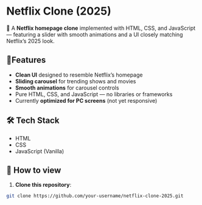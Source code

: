 # Netflix Clone (2025)

🍿 A **Netflix homepage clone** implemented with HTML, CSS, and JavaScript — featuring a slider with smooth animations and a UI closely matching Netflix’s 2025 look.

## 🔹Features

- **Clean UI** designed to resemble Netflix’s homepage
- **Sliding carousel** for trending shows and movies
- **Smooth animations** for carousel controls
- Pure HTML, CSS, and JavaScript — no libraries or frameworks
- Currently **optimized for PC screens** (not yet responsive)

## 🛠 Tech Stack

- HTML
- CSS
- JavaScript (Vanilla)

## 🏹 How to view

1. **Clone this repository**:

```bash
git clone https://github.com/your-username/netflix-clone-2025.git
